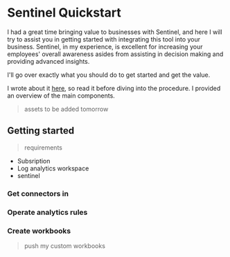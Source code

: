 #  Sentinel Quickstart
I had a great time bringing value to businesses with Sentinel, and here I will try to assist you in getting started with integrating this tool into your business. Sentinel, in my experience, is excellent for increasing your employees' overall awareness asides from assisting in decision making and providing advanced insights.

I'll go over exactly what you should do to get started and get the value.

I wrote about it [here](https://github.com/Y4HYA4/Cloud_Blogs/blob/main/cl6capiny00cmfvnv9wwv9q1y.md), so read it before diving into the procedure. I provided an overview of the main components.

> assets to be added tomorrow

## Getting started

> requirements

- Subsription
- Log analytics workspace
- sentinel


### Get connectors in


### Operate analytics rules


### Create workbooks
> push my custom workbooks
